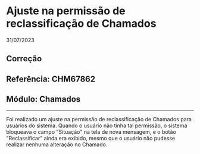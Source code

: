 # Ajuste na permissão de reclassificação de Chamados
31/07/2023
## Correção
## Referência: CHM67862
## Módulo: Chamados
***

Foi realizado um ajuste na permissão de reclassificação de Chamados para usuários do sistema. Quando o usuário não tinha tal permissão, o sistema bloqueava o campo "Situação" na tela de nova mensagem, e o botão "Reclassificar" ainda era exibido, mesmo que o usuário não pudesse realizar nenhuma alteração no Chamado.